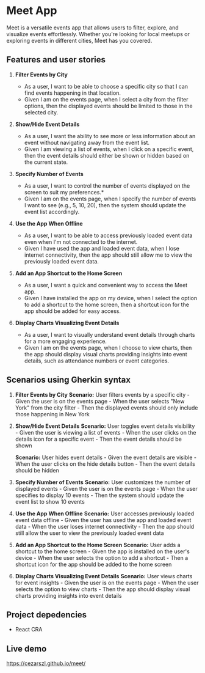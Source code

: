 # Meet App

Meet is a versatile events app that allows users to filter, explore, and visualize events effortlessly. Whether you're looking for local meetups or exploring events in different cities, Meet has you covered.

## Features and user stories

1. **Filter Events by City**
   * As a user, I want to be able to choose a specific city so that I can find events happening in that location.
   * Given I am on the events page, when I select a city from the filter options, then the displayed events should be limited to those in the selected city.

2. **Show/Hide Event Details**
   * As a user, I want the ability to see more or less information about an event without navigating away from the event list.
   * Given I am viewing a list of events, when I click on a specific event, then the event details should either be shown or hidden based on the current state.

3. **Specify Number of Events**
   * As a user, I want to control the number of events displayed on the screen to suit my preferences.*
   * Given I am on the events page, when I specify the number of events I want to see (e.g., 5, 10, 20), then the system should update the event list accordingly.

4. **Use the App When Offline**
   * As a user, I want to be able to access previously loaded event data even when I'm not connected to the internet.
   * Given I have used the app and loaded event data, when I lose internet connectivity, then the app should still allow me to view the previously loaded event data.

5. **Add an App Shortcut to the Home Screen**
   * As a user, I want a quick and convenient way to access the Meet app.
   * Given I have installed the app on my device, when I select the option to add a shortcut to the home screen, then a shortcut icon for the app should be added for easy access.

6. **Display Charts Visualizing Event Details**
   * As a user, I want to visually understand event details through charts for a more engaging experience.
   * Given I am on the events page, when I choose to view charts, then the app should display visual charts providing insights into event details, such as attendance numbers or event categories.

## Scenarios using Gherkin syntax

1. **Filter Events by City**
    **Scenario:** User filters events by a specific city
        - Given the user is on the events page
        - When the user selects "New York" from the city filter
        - Then the displayed events should only include those happening in New York

2. **Show/Hide Event Details**
    **Scenario:** User toggles event details visibility
        - Given the user is viewing a list of events
        - When the user clicks on the details icon for a specific event
        - Then the event details should be shown
    
    **Scenario:** User hides event details
        - Given the event details are visible
        - When the user clicks on the hide details button
        - Then the event details should be hidden

3. **Specify Number of Events**
    **Scenario:** User customizes the number of displayed events
        - Given the user is on the events page
        - When the user specifies to display 10 events
        - Then the system should update the event list to show 10 events

4. **Use the App When Offline**
    **Scenario:** User accesses previously loaded event data offline
        - Given the user has used the app and loaded event data
        - When the user loses internet connectivity
        - Then the app should still allow the user to view the previously loaded event data

5. **Add an App Shortcut to the Home Screen**
    **Scenario:** User adds a shortcut to the home screen
        - Given the app is installed on the user's device
        - When the user selects the option to add a shortcut
        - Then a shortcut icon for the app should be added to the home screen

6. **Display Charts Visualizing Event Details**
    **Scenario:** User views charts for event insights
        - Given the user is on the events page
        - When the user selects the option to view charts
        - Then the app should display visual charts providing insights into event details

## Project depedencies

* React CRA

## Live demo

https://cezarszl.github.io/meet/

